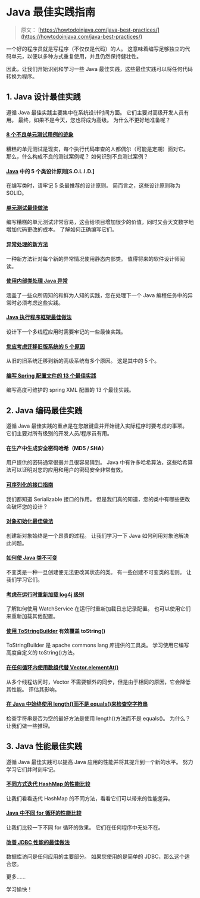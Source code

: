 # Java 最佳实践指南

> 原文： [https://howtodoinjava.com/java-best-practices/](https://howtodoinjava.com/java-best-practices/)

一个好的程序员就是写程序（不仅仅是代码）的人。 这意味着编写足够独立的代码单元，以便以多种方式重复使用，并且仍然保持健壮性。

因此，让我们开始识别和学习一些 Java 最佳实践，这些最佳实践可以将任何代码转换为程序。

## 1\. Java 设计最佳实践

遵循 Java 最佳实践主要集中在系统设计时间方面。 它们主要对高级开发人员有用。 最终，如果不是今天，您也将成为高级。 为什么不更好地准备呢？

#### [8 个不良单元测试用例的迹象](//howtodoinjava.com/best-practices/8-signs-of-bad-unit-test-cases/ "8 signs of bad unit test cases")

糟糕的单元测试是现实，每个执行代码审查的人都偶尔（可能是定期）面对它。 那么，什么构成不良的测试案例呢？ 如何识别不良测试案例？

#### [Java](//howtodoinjava.com/best-practices/5-class-design-principles-solid-in-java/ "5 class design principles [S.O.L.I.D.] in java") 中的 5 个类设计原则[S.O.L.I.D.]

在编写类时，请牢记 5 条最推荐的设计原则。 简而言之，这些设计原则称为 SOLID。

#### [单元测试最佳做法](//howtodoinjava.com/best-practices/unit-testing-best-practices-junit-reference-guide/ "Unit testing best practices : Junit Reference guide")

编写糟糕的单元测试非常容易，这会给项目增加很少的价值，同时又会天文数字地增加代码更改的成本。 了解如何正确编写它们。

#### [异常处理的新方法](//howtodoinjava.com/best-practices/best-practices-for-for-exception-handling/ "Best practices for Exception handling")

一种新方法针对每个新的异常情况使用静态内部类。 值得将来的软件设计师阅读。

#### [使用内部类处理 Java 异常](//howtodoinjava.com/best-practices/java-exception-handling-best-practices/ "Java exception handling best practices")

涵盖了一些众所周知的和鲜为人知的实践，您在处理下一个 Java 编程任务中的异常时必须考虑这些实践。

#### [Java 执行程序框架最佳做法](//howtodoinjava.com/java-5/java-executor-framework-tutorial-and-best-practices/ "Java executor framework tutorial and best practices")

设计下一个多线程应用时需要牢记的一些最佳实践。

#### [您应考虑迁移旧版系统的 5 个原因](//howtodoinjava.com/best-practices/5-reasons-you-should-consider-migrating-your-legacy-systems/ "5 Reasons You Should Consider Migrating Your Legacy Systems")

从旧的旧系统迁移到新的高级系统有多个原因。 这是其中的 5 个。

#### [编写 Spring 配置文件的 13 个最佳实践](//howtodoinjava.com/spring/spring-core/13-best-practices-for-writing-spring-configuration-files/ "13 best practices for writing spring configuration files")

编写高度可维护的 spring XML 配置的 13 个最佳实践。

## 2\. Java 编码最佳实践

遵循 Java 最佳实践的重点是在您敲键盘并开始键入实际程序时要考虑的事项。 它们主要对所有级别的开发人员/程序员有用。

#### 在生产中生成安全密码哈希（MD5 / SHA）

用户提供的密码通常很弱并且很容易猜到。 Java 中有许多哈希算法，这些哈希算法可以证明对您的应用和用户的密码安全非常有效。

#### [可序列化的接口指南](//howtodoinjava.com/java/serialization/a-mini-guide-for-implementing-serializable-interface-in-java/ "A mini guide for implementing serializable interface in java")

我们都知道 Serializable 接口的作用。 但是我们真的知道，您的类中有哪些更改会破坏您的设计？

#### [对象初始化最佳做法](//howtodoinjava.com/java/related-concepts/object-initialization-best-practices-internal-caching-in-wrapper-classes/ "Object initialization best practices : Internal caching in wrapper classes")

创建新对象始终是一个昂贵的过程。 让我们学习一下 Java 如何利用对象池解决此问题。

#### [如何使 Java 类不可变](//howtodoinjava.com/java/related-concepts/how-to-make-a-java-class-immutable/ "How to make a java class immutable")

不变类是一种一旦创建便无法更改其状态的类。 有一些创建不可变类的准则。 让我们学习它们。

#### [考虑在运行时重新加载 log4j 级别](//howtodoinjava.com/log4j/how-to-reload-log4j-levels-on-runtime/ "How to reload log4j levels on runtime")

了解如何使用 WatchService 在运行时重新加载日志记录配置。 也可以使用它们来重新加载其他配置。

#### [使用 ToStringBuilder](//howtodoinjava.com/apache-commons/how-to-override-tostring-effectively-with-tostringbuilder/ "How to override toString() effectively with ToStringBuilder") 有效覆盖 toString()

ToStringBuilder 是 apache commons lang 库提供的工具类。 学习使用它编写高度自定义的 toString()方法。

#### [在任何循环内使用数组代替 Vector.elementAt()](//howtodoinjava.com/best-practices/use-array-instead-of-vector-elementat-inside-any-loop-for-better-performance/ "Use array instead of Vector.elementAt() inside any loop for better performance")

从多个线程访问时，Vector 不需要额外的同步，但是由于相同的原因，它会降低其性能。 评估其影响。

#### [在 Java 中始终使用 length()而不是 equals()来检查空字符串](//howtodoinjava.com/java/string/always-use-length-instead-of-equals-to-check-empty-string-in-java/ "Always use length() instead of equals() to check empty string in java")

检查字符串是否为空的最好方法是使用 length()方法而不是 equals()。 为什么？ 让我们做一些推理。

## 3\. Java 性能最佳实践

遵循 Java 最佳实践可以提高 Java 应用的性能并将其提升到一个新的水平。 努力学习它们并时刻牢记。

#### [不同方式迭代 HashMap 的性能比较](//howtodoinjava.com/java/related-concepts/performance-comparison-of-different-ways-to-iterate-over-hashmap/ "Performance comparison of different ways to iterate over HashMap")

让我们看看迭代 HashMap 的不同方法，看看它们可以带来的性能差异。

#### [Java 中不同 for 循环的性能比较](//howtodoinjava.com/java/related-concepts/performance-comparison-of-different-for-loops-in-java/ "Performance comparison of different for loops in java")

让我们比较一下不同 for 循环的效果。 它们在任何程序中无处不在。

#### [改善 JDBC 性能的最佳做法](//howtodoinjava.com/java/jdbc/best-practices-to-improve-jdbc-performance/ "Best practices to improve JDBC performance")

数据库访问是任何应用的主要部分。 如果您使用的是简单的 JDBC，那么这个适合您。

更多……

学习愉快！